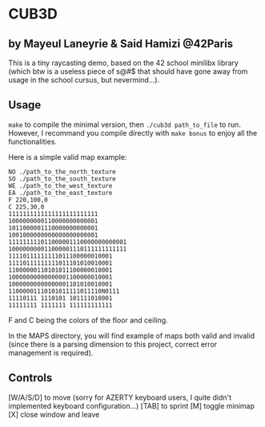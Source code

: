 # CUB3D

## by Mayeul Laneyrie & Said Hamizi @42Paris

This is a tiny raycasting demo, based on the 42 school minilibx library (which
btw is a useless piece of s@#$ that should have gone away from usage in the
school cursus, but nevermind...).

## Usage

`make` to compile the minimal version, then `./cub3d path_to_file` to run.
However, I recommand you compile directly with `make bonus` to enjoy all the
functionalities.

Here is a simple valid map example:

```
NO ./path_to_the_north_texture
SO ./path_to_the_south_texture
WE ./path_to_the_west_texture
EA ./path_to_the_east_texture
F 220,100,0
C 225,30,0
1111111111111111111111111
1000000000110000000000001
1011000001110000000000001
1001000000000000000000001
111111111011000001110000000000001
100000000011000001110111111111111
11110111111111011100000010001
11110111111111011101010010001
11000000110101011100000010001
10000000000000001100000010001
10000000000000001101010010001
11000001110101011111011110N0111
11110111 1110101 101111010001
11111111 1111111 111111111111
```

F and C being the colors of the floor and ceiling.

In the MAPS directory, you will find example of maps both valid and invalid
(since there is a parsing dimension to this project, correct error management
is required).

## Controls

[W/A/S/D] to move (sorry for AZERTY keyboard users, I quite didn't implemented
keyboard configuration...)
[TAB] to sprint
[M] toggle minimap
[X] close window and leave
